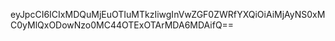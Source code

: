 eyJpcCI6ICIxMDQuMjEuOTIuMTkzIiwgInVwZGF0ZWRfYXQiOiAiMjAyNS0xMC0yMlQxODowNzo0MC44OTExOTArMDA6MDAifQ==